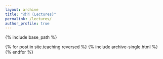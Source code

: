 ```yaml
---
layout: archive
title: "강의 (Lectures)"
permalink: /lectures/
author_profile: true
---
```



{% include base_path %}


<!-- > 지금까지 진행한 강의 목록입니다. 각 항목은 `_teaching/` 폴더의 마크다운 파일로부터 자동으로 생성됩니다. -->


{% for post in site.teaching reversed %}
{% include archive-single.html %}
{% endfor %}
